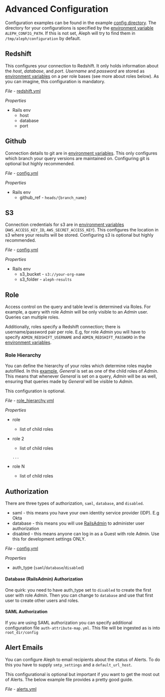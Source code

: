 # Advanced Configuration
Configuration examples can be found in the example [config directory](../config/example). The directory for your configurations is specified by the [environment variable](ENVIRONMENT_VARIABLES.md) `ALEPH_CONFIG_PATH`. If this is not set, Aleph will try to find them in `/tmp/aleph/configuration` by default.

## Redshift
This configures your connection to Redshift. It only holds information about the *host*, *database*, and *port*. *Username* and *password* are stored as [environment variables](ENVIRONMENT_VARIABLES.md) on a per role bases (see more about roles below). As you can imagine, this configuration is mandatory.

*File* - [redshift.yml](../config/example/redshift.yml)

*Properties*
- Rails env
  - host
  - database
  - port

## Github
Connection details to git are in [environment variables](ENVIRONMENT_VARIABLES.md). This only configures which branch your query versions are maintained on. Configuring git is optional but highly recommended.

*File* - [config.yml](../config/example/config.yml)

*Properties*
- Rails env
  - github_ref - `heads/{branch_name}`

## S3
Connection credentials for s3 are in [environment variables](ENVIRONMENT_VARIABLES.md) (`AWS_ACCESS_KEY_ID`, `AWS_SECRET_ACCESS_KEY`). This configures the location in s3 where your results will be stored. Configuring s3 is optional but highly recommended.

*File* - [config.yml](../config/example/config.yml)

*Properties*
- Rails env
  - s3_bucket - `s3://your-org-name`
  - s3_folder - `aleph-results`

## Role
Access control on the query and table level is determined via Roles. For example, a query with role *Admin* will be only visible to an *Admin* user. Queries can multiple roles.

Additionally, roles  specify a Redshift connection; there is username/password pair per role. E.g, for role *Admin* you will have to specify `ADMIN_REDSHIFT_USERNAME` and `ADMIN_REDSHIFT_PASSWORD` in the [environment variables](ENVIRONMENT_VARIABLES.md).

### Role Hierarchy
You can define the hierarchy of your roles which determine roles maybe autofilled. In this [example](../config/example/role_hierarchy.yml), *General* is set as one of the child roles of *Admin*. This means that whenever *General* is set on a query, *Admin* will be as well, ensuring that queries made by *General* will be visible to *Admin*.

This configuration is optional.

*File* - [role_hierarchy.yml](../config/example/role_hierarchy.yml)

*Properties*
- role
  - list of child roles
- role 2
  - list of child roles

  `...`
- role N
  - list of child roles

## Authorization
There are three types of authorization, `saml`, `database`, and `disabled`.

- saml - this means you have your own
identity service provider (IDP). E.g Okta
- database - this means you will use [RailsAdmin](https://github.com/sferik/rails_admin) to administer user authorization
- disabled - this means anyone can log in as a Guest with role Admin. Use this for development settings ONLY.

*File* - [config.yml](../config/example/role_hierarchy.yml)

*Properties*
- auth_type (`saml`/`database`/`disabled`)

#### Database (RailsAdmin) Authorization
One quirk: you need to have auth_type set to `disabled` to create the first user with role *Admin*. Then you can change to `database` and use that first user to create other users and roles.

#### SAML Authorization
If you are using SAML authorization you can specify additional configuration file `auth-attribute-map.yml`. This file will be ingested as is into `root_dir/config`

## Alert Emails
You can configure Aleph to email recipients about the status of Alerts. To do this you have to supply `smtp_settings` and a `default_url_host`.

This configurational is optional but important if you want to get the most out of Alerts. The below example file provides a pretty good guide.

*File* - [alerts.yml](../config/example/ALERTS_CONFIG.yml)
